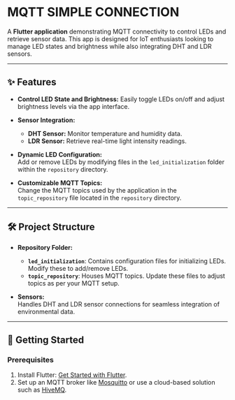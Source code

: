 # MQTT SIMPLE CONNECTION

A **Flutter application** demonstrating MQTT connectivity to control LEDs and retrieve sensor data. This app is designed for IoT enthusiasts looking to manage LED states and brightness while also integrating DHT and LDR sensors.

---

## ✨ **Features**
- **Control LED State and Brightness:**
  Easily toggle LEDs on/off and adjust brightness levels via the app interface.

- **Sensor Integration:**  
  - **DHT Sensor:** Monitor temperature and humidity data.  
  - **LDR Sensor:** Retrieve real-time light intensity readings.
  
- **Dynamic LED Configuration:**  
  Add or remove LEDs by modifying files in the `led_initialization` folder within the `repository` directory.  

- **Customizable MQTT Topics:**  
  Change the MQTT topics used by the application in the `topic_repository` file located in the `repository` directory.  

---

## 🛠️ **Project Structure**  
- **Repository Folder:**  
  - **`led_initialization`**: Contains configuration files for initializing LEDs. Modify these to add/remove LEDs.  
  - **`topic_repository`**: Houses MQTT topics. Update these files to adjust topics as per your MQTT setup.  

- **Sensors:**  
  Handles DHT and LDR sensor connections for seamless integration of environmental data.  

---

## 🚀 **Getting Started**

### Prerequisites  
1. Install Flutter: [Get Started with Flutter](https://docs.flutter.dev/get-started/install).  
2. Set up an MQTT broker like [Mosquitto](https://mosquitto.org/) or use a cloud-based solution such as [HiveMQ](https://www.hivemq.com/).  
